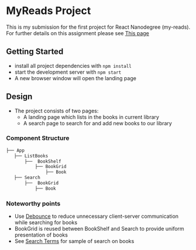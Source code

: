 # MyReads Project

This is my submission for the first project for React Nanodegree (my-reads).
For further details on this assignment please see [This page](https://github.com/udacity/reactnd-project-myreads-starter)

## Getting Started

* install all project dependencies with `npm install`
* start the development server with `npm start`
* A new browser window will open the landing page

## Design
* The project consists of two pages:
    * A landing page which lists in the books in current library
    * A search page to search for and add new books to our library
    
 ### Component Structure
 ```bash
 ├── App
    ├── ListBooks
        ├──  BookShelf
            ├── BookGrid
                ├── Book
    ├── Search
        ├──  BookGrid
            ├── Book
 ```
 
 ### Noteworthy points
 
 * Use [Debounce](https://github.com/slorber/awesome-debounce-promise) to reduce unnecessary client-server communication while searching for books
 * BookGrid is reused between BookShelf and Search to provide uniform presentation of books
 * See [Search Terms](https://github.com/labheshr/react-myreads/blob/master/SEARCH_TERMS.md) for sample of search on books